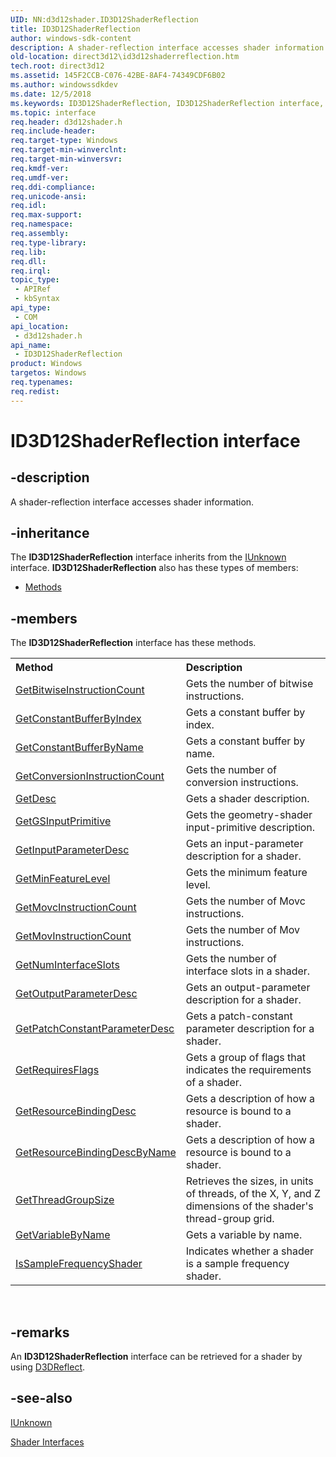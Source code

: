 ```yaml
---
UID: NN:d3d12shader.ID3D12ShaderReflection
title: ID3D12ShaderReflection
author: windows-sdk-content
description: A shader-reflection interface accesses shader information.
old-location: direct3d12\id3d12shaderreflection.htm
tech.root: direct3d12
ms.assetid: 145F2CCB-C076-42BE-8AF4-74349CDF6B02
ms.author: windowssdkdev
ms.date: 12/5/2018
ms.keywords: ID3D12ShaderReflection, ID3D12ShaderReflection interface, ID3D12ShaderReflection interface,described, d3d12shader/ID3D12ShaderReflection, direct3d12.id3d12shaderreflection
ms.topic: interface
req.header: d3d12shader.h
req.include-header: 
req.target-type: Windows
req.target-min-winverclnt: 
req.target-min-winversvr: 
req.kmdf-ver: 
req.umdf-ver: 
req.ddi-compliance: 
req.unicode-ansi: 
req.idl: 
req.max-support: 
req.namespace: 
req.assembly: 
req.type-library: 
req.lib: 
req.dll: 
req.irql: 
topic_type:
 - APIRef
 - kbSyntax
api_type:
 - COM
api_location:
 - d3d12shader.h
api_name:
 - ID3D12ShaderReflection
product: Windows
targetos: Windows
req.typenames: 
req.redist: 
---
```


# ID3D12ShaderReflection interface


## -description


A shader-reflection interface accesses shader information.
        


## -inheritance

The <b xmlns:loc="http://microsoft.com/wdcml/l10n">ID3D12ShaderReflection</b> interface inherits from the <a href="https://msdn.microsoft.com/33f1d79a-33fc-4ce5-a372-e08bda378332">IUnknown</a> interface. <b>ID3D12ShaderReflection</b> also has these types of members:
<ul>
<li><a href="https://docs.microsoft.com/">Methods</a></li>
</ul>

## -members

The <b>ID3D12ShaderReflection</b> interface has these methods.
<table class="members" id="memberListMethods">
<tr>
<th align="left" width="37%">Method</th>
<th align="left" width="63%">Description</th>
</tr>
<tr data="declared;">
<td align="left" width="37%">
<a href="https://msdn.microsoft.com/6862DC01-E75B-4913-882C-27C1CC659086">GetBitwiseInstructionCount</a>
</td>
<td align="left" width="63%">
Gets the number of bitwise instructions.
        

</td>
</tr>
<tr data="declared;">
<td align="left" width="37%">
<a href="https://msdn.microsoft.com/84E3240C-D21F-4F71-9AC2-C89570571A72">GetConstantBufferByIndex</a>
</td>
<td align="left" width="63%">
Gets a constant buffer by index.
        

</td>
</tr>
<tr data="declared;">
<td align="left" width="37%">
<a href="https://msdn.microsoft.com/C8BE8C17-2B5A-45AB-8C39-778FFFA78992">GetConstantBufferByName</a>
</td>
<td align="left" width="63%">
Gets a constant buffer by name.
        

</td>
</tr>
<tr data="declared;">
<td align="left" width="37%">
<a href="https://msdn.microsoft.com/4425F608-4AFD-4065-AC8C-2EE4618D334B">GetConversionInstructionCount</a>
</td>
<td align="left" width="63%">
Gets the number of conversion instructions.
        

</td>
</tr>
<tr data="declared;">
<td align="left" width="37%">
<a href="https://msdn.microsoft.com/D84DC99E-4E0C-4CFC-B061-FCD3C42D7937">GetDesc</a>
</td>
<td align="left" width="63%">
Gets a shader description.
        

</td>
</tr>
<tr data="declared;">
<td align="left" width="37%">
<a href="https://msdn.microsoft.com/7A0E34F5-D2CF-41C2-B2CB-C3D0CDA511B3">GetGSInputPrimitive</a>
</td>
<td align="left" width="63%">
Gets the geometry-shader input-primitive description.
        

</td>
</tr>
<tr data="declared;">
<td align="left" width="37%">
<a href="https://msdn.microsoft.com/CD1AFABD-E830-4292-96F4-278BA84E5B54">GetInputParameterDesc</a>
</td>
<td align="left" width="63%">
Gets an input-parameter description for a shader.
        

</td>
</tr>
<tr data="declared;">
<td align="left" width="37%">
<a href="https://msdn.microsoft.com/DE1FC45B-DA2B-41B6-A732-62BA886F51C2">GetMinFeatureLevel</a>
</td>
<td align="left" width="63%">
Gets the minimum feature level.
        

</td>
</tr>
<tr data="declared;">
<td align="left" width="37%">
<a href="https://msdn.microsoft.com/9F002B65-F101-4498-A9C0-C545BCDB8CC1">GetMovcInstructionCount</a>
</td>
<td align="left" width="63%">
Gets the number of Movc instructions.
        

</td>
</tr>
<tr data="declared;">
<td align="left" width="37%">
<a href="https://msdn.microsoft.com/D8E6FFEE-2384-4B22-A12A-9527C4EEE26B">GetMovInstructionCount</a>
</td>
<td align="left" width="63%">
Gets the number of Mov instructions.
        

</td>
</tr>
<tr data="declared;">
<td align="left" width="37%">
<a href="https://msdn.microsoft.com/9D81990B-D5C3-495F-A0AC-E43712481093">GetNumInterfaceSlots</a>
</td>
<td align="left" width="63%">
Gets the number of interface slots in a shader.
        

</td>
</tr>
<tr data="declared;">
<td align="left" width="37%">
<a href="https://msdn.microsoft.com/6B767F3A-54A7-40F0-B9A9-FD69FA07C689">GetOutputParameterDesc</a>
</td>
<td align="left" width="63%">
Gets an output-parameter description for a shader.
        

</td>
</tr>
<tr data="declared;">
<td align="left" width="37%">
<a href="https://msdn.microsoft.com/01353250-0C8F-4C72-93CE-64BEF52EB985">GetPatchConstantParameterDesc</a>
</td>
<td align="left" width="63%">
Gets a patch-constant parameter description for a shader.
        

</td>
</tr>
<tr data="declared;">
<td align="left" width="37%">
<a href="https://msdn.microsoft.com/ABA7BB9E-AB1D-407A-BB16-97EE74318C1A">GetRequiresFlags</a>
</td>
<td align="left" width="63%">
Gets a group of flags that indicates the requirements of a shader.
        

</td>
</tr>
<tr data="declared;">
<td align="left" width="37%">
<a href="https://msdn.microsoft.com/3E9A168D-CD9E-4256-9E0B-19B9295E511E">GetResourceBindingDesc</a>
</td>
<td align="left" width="63%">
Gets a description of how a resource is bound to a shader.
        

</td>
</tr>
<tr data="declared;">
<td align="left" width="37%">
<a href="https://msdn.microsoft.com/AA0FD49A-C5A2-4734-BDD6-FD739E4F5D59">GetResourceBindingDescByName</a>
</td>
<td align="left" width="63%">
Gets a description of how a resource is bound to a shader.
        

</td>
</tr>
<tr data="declared;">
<td align="left" width="37%">
<a href="https://msdn.microsoft.com/C34A76B7-2410-4F0D-B2EC-8C62CD70DFE0">GetThreadGroupSize</a>
</td>
<td align="left" width="63%">
Retrieves the sizes, in units of threads, of the X, Y, and Z dimensions of the shader's thread-group grid.
        

</td>
</tr>
<tr data="declared;">
<td align="left" width="37%">
<a href="https://msdn.microsoft.com/E79DACF1-2C89-42BB-BB04-DFA8280987C7">GetVariableByName</a>
</td>
<td align="left" width="63%">
Gets a variable by name.
        

</td>
</tr>
<tr data="declared;">
<td align="left" width="37%">
<a href="https://msdn.microsoft.com/8779992E-D20A-4D8A-82F2-B83A3D481BD9">IsSampleFrequencyShader</a>
</td>
<td align="left" width="63%">
Indicates whether a shader is a sample frequency shader.
        

</td>
</tr>
</table> 


## -remarks



An <b>ID3D12ShaderReflection</b> interface can be retrieved for a shader by using 
				<a href="https://msdn.microsoft.com/en-us/library/Dd607334(v=VS.85).aspx">D3DReflect</a>.  
          




## -see-also




<a href="https://msdn.microsoft.com/33f1d79a-33fc-4ce5-a372-e08bda378332">IUnknown</a>



<a href="https://msdn.microsoft.com/791d2c91-3791-47fe-b887-8117ecc798ba">Shader Interfaces</a>
 

 

